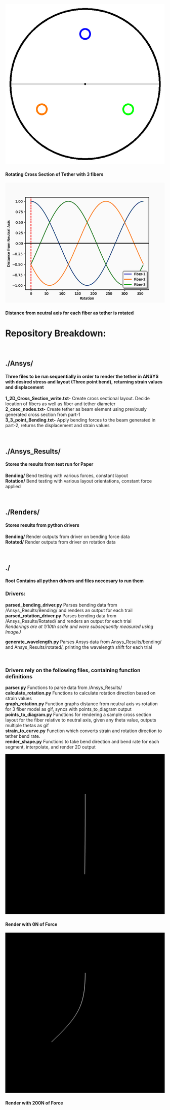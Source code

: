 
![](Renders/tester_diagram.gif)

####    Rotating Cross Section of Tether with 3 fibers

![](Renders/tester.gif)

####    Distance from neutral axis for each fiber as tether is rotated <br/>


# Repository Breakdown:

<br/>

## ./Ansys/
####    Three files to be run sequentially in order to render the tether in ANSYS with desired stress and layout (Three point bend), returning strain values and displacement 

**1_2D_Cross_Section_write.txt-**
    Create cross sectional layout. Decide location of fibers as well as fiber and tether diameter <br/>
**2_csec_nodes.txt-**
    Create tether as beam element using previously generated cross section from part-1 <br/>
**3_3_point_Bending.txt-**
    Apply bending forces to the beam generated in part-2, returns the displacement and strain values <br/>

<br/>



## ./Ansys_Results/
####    Stores the results from test run for Paper

**Bending/**    Bend testing with various forces, constant layout<br/>
**Rotation/**   Bend testing with various layout orientations, constant force applied


<br/>


## ./Renders/
####     Stores results from python drivers

**Bending/**    Render outputs from driver on bending force data <br/>
**Rotated/**    Render outputs from driver on rotation data


<br/>


## ./
####    Root Contains all python drivers and files neccesary to run them

### Drivers:

**parsed_bending_driver.py**
    Parses bending data from /Ansys_Results/Bending/ and renders an output for each trail <br/>
**parsed_rotation_driver.py**
    Parses bending data from /Ansys_Results/Rotated/ and renders an output for each trial <br/>
*Renderings are at 1/10th scale and were subsequently measured using ImageJ* <br/>

**generate_wavelength.py**
    Parses Ansys data from Ansys_Results/bending/ and Ansys_Results/rotated/, printing the wavelength shift for each trial <br/>

<br/>

### Drivers rely on the following files, containing function definitions


**parser.py**
    Functions to parse data from  /Ansys_Results/ <br/>
**calculate_rotation.py**
    Functions to calculate rotation direction based on strain values <br/>
**graph_rotation.py** 
    Function graphs distance from neutral axis vs rotation for 3 fiber model as gif, syncs with points_to_diagram output <br/>
**points_to_diagram.py** 
    Functions for rendering a sample cross section layout for the fiber relative to neutral axis, given any theta value, outputs multiple thetas as gif <br/>
**strain_to_curve.py**
    Function which converts strain and rotation direction to tether bend rate.  <br/>
**render_shape.py**
    Functions to take bend direction and bend rate for each segment, interpolate, and render 2D output 



![](Renders/Bending/driver_test0_.png)

####    Render with 0N of Force

![](Renders/Bending/driver_test8_.png)

####    Render with 200N of Force






